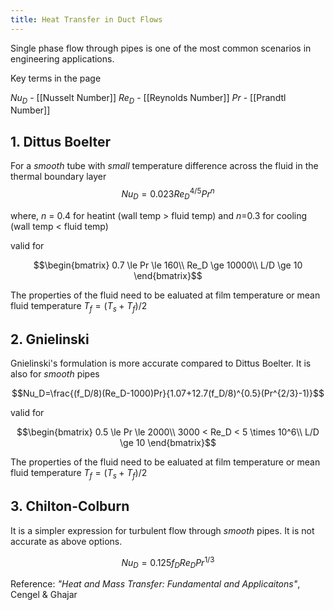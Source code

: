 ```yaml
---
title: Heat Transfer in Duct Flows
---
```


Single phase flow through pipes is one of the most common scenarios in engineering applications. 

Key terms in the page

$Nu_D$ -  [[Nusselt Number]]
$Re_D$ - [[Reynolds Number]]
$Pr$ -  [[Prandtl Number]]

## 1. Dittus Boelter
For a *smooth* tube with *small* temperature difference across the fluid in the thermal boundary layer
$$Nu_D=0.023Re^{4/5}_DPr^n$$

where,
$n$ = 0.4 for heatint (wall temp > fluid temp) and $n$=0.3 for cooling (wall temp < fluid temp)

valid for 

$$\begin{bmatrix}  
0.7 \le Pr \le 160\\  
Re_D \ge 10000\\
L/D \ge 10
\end{bmatrix}$$

The properties of the fluid need to be ealuated at film temperature or mean fluid temperature $T_f = (T_s + T_f)/2$ 

## 2. Gnielinski
Gnielinski's formulation is  more accurate compared to Dittus Boelter. It is also for *smooth* pipes

$$Nu_D=\frac{(f_D/8)(Re_D-1000)Pr}{1.07+12.7(f_D/8)^{0.5}(Pr^{2/3}-1)}$$

valid for 

$$\begin{bmatrix}  
0.5 \le Pr \le 2000\\  
3000 < Re_D < 5 \times 10^6\\
L/D \ge 10
\end{bmatrix}$$

The properties of the fluid need to be ealuated at film temperature or mean fluid temperature $T_f = (T_s + T_f)/2$ 

## 3. Chilton-Colburn
It is a simpler expression for turbulent flow through *smooth* pipes. It is not accurate as above options. 

$$Nu_D=0.125f_DRe_DPr^{1/3}$$

Reference: *"Heat and Mass Transfer: Fundamental and Applicaitons"*, Cengel & Ghajar
